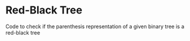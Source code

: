 # Red-Black Tree
Code to check if the parenthesis representation of a given binary tree is a red-black tree

